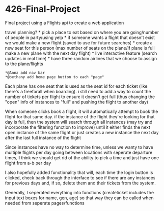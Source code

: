 # 426-Final-Project
Final project using a Flights api to create a web application

travel planning?
    * pick a place to eat based on where you are going/number of people in party/using yelp
    * if someone wants a flight that doesn't exist we would make a new flight (saved to use for future searches)
    * create a new seat for this person (max number of seats on the plane/if plane is full make a new plane with the next day flight)
    * live interactive feature (search updates in real time)
    * have three random airlines that we choose to assign to the plane/flights
    

    *@Anna add nav bar
    *@bethany add home page button to each "page"


Each plane has one seat that is used as the seat id for each ticket (like there's a freeforall when boarding). i still need to add a way to count the number of tickets per flight to ensure it doesn't get full (thus changing the "open" info of instances to "full" and pushing the flight to another day)

When someone clicks book a flight, it will automatically attempt to book the flight for that same day. if the instance of the flight they're looking for that day is full, then the system will search through all instances (may try and incorporate the filtering function to improve) until it either finds the next open instance of the same flight or just creates a new instance the next day after the last full instance of the flight

Since instances have no way to determine time, unless we wanty to have multiple flights per day going between locations with seperate departure times, I think we should get rid of the ability to pick a time and just have one flight from a-b per day

I also hopefully added functionality that will, each time the login button is clicked, check back through the interface to see if there are any instances for previous days and, if so, delete them and their tickets from the system.

Generally, I seperated everything into functions (createticket includes the input text boxes for name, gen, age) so that way they can be called when needed from seperate pages/functions